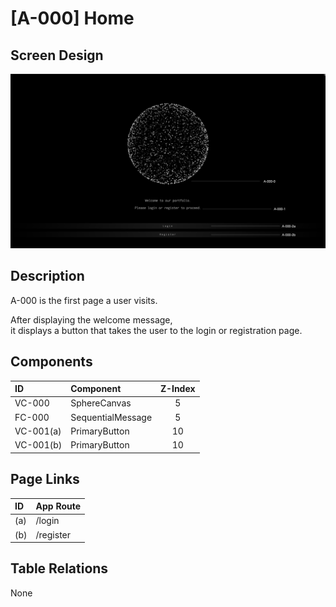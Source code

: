 # [A-000] Home

## Screen Design

![A-000](./screen-images/a-000.png)

## Description

A-000 is the first page a user visits.

After displaying the welcome message,  
it displays a button that takes the user to the login or registration page.

## Components

| ID        | Component         | Z-Index |
| :-------- | :---------------- | :-----: |
| VC-000    | SphereCanvas      |    5    |
| FC-000    | SequentialMessage |    5    |
| VC-001(a) | PrimaryButton     |   10    |
| VC-001(b) | PrimaryButton     |   10    |

## Page Links

| ID  | App Route |
| :-- | :-------- |
| (a) | /login    |
| (b) | /register |

## Table Relations

None
